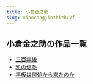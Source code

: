 ```yaml
---
title: 小倉金之助
slug: xiaocangjinzhizhu7f
---
```


## 小倉金之助の作品一覧

- [三百年後](sanbainianhou-621)
- [私の信条](sinoxintiao-96e)
- [黒板は何処から来たのか](heibanhahechuka-9e6)
